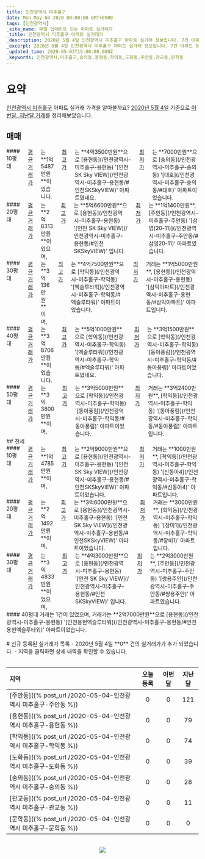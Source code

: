 ```yaml
---
title: 인천광역시 미추홀구
date: Mon May 04 2020 00:00:00 GMT+0900
tags: [인천광역시]
_site_name: 매일 업데이트 되는 아파트 실거래가
_title: 인천광역시 미추홀구 아파트 실거래가
_description: 2020년 5월 4일 인천광역시 미추홀구 아파트 실거래 정보입니다. 7건 아파트 정보가 있습니다.
_excerpt: 2020년 5월 4일 인천광역시 미추홀구 아파트 실거래 정보입니다. 7건 아파트 정보가 있습니다.
_updated_time: 2020-05-03T15:00:00.000Z
_keywords: 인천광역시,미추홀구,숭의동,용현동,학익동,도화동,주안동,관교동,문학동
---
```



# 요약
<ins>인천광역시 미추홀구</ins> 아파트 실거래 가격을 알아볼까요? <ins>2020년 5월 4일</ins> 기준으로 <ins>이번달, 지난달 거래</ins>를 정리해보았습니다.

## 매매
<div class="container">
<div class="six columns" markdown="1">
#### 10평대
<ins>평균 거래가</ins>는 **1억5487만원**이었습니다. <ins>최고가</ins>는 **4억3500만원**으로 [용현동](/인천광역시-미추홀구-용현동) '[인천 SK Sky VIEW](/인천광역시-미추홀구-용현동/#인천SKSkyVIEW)' 아파트였네요. <ins>최저가</ins>는 **7000만원**으로 [숭의동](/인천광역시-미추홀구-숭의동) '[대호](/인천광역시-미추홀구-숭의동/#대호)' 아파트이었습니다.
</div>
<div class="six columns" markdown="1">
#### 20평대
<ins>평균 거래가</ins>는 **2억8313만원**이었으며, <ins>최고가</ins>는 **5억6600만원**으로 [용현동](/인천광역시-미추홀구-용현동) '[인천 SK Sky VIEW](/인천광역시-미추홀구-용현동/#인천SKSkyVIEW)' 입니다. <ins>최저가</ins>는 **1억1400만원**, [주안동](/인천광역시-미추홀구-주안동) '[삼영(20-11)](/인천광역시-미추홀구-주안동/#삼영20-11)' 아파트였습니다.
</div>
</div>
<div class="container">
<div class="six columns" markdown="1">
#### 30평대
<ins>평균 거래가</ins>는 **3억136만원**이며, <ins>최고가</ins>는 **4억7500만원**으로 [학익동](/인천광역시-미추홀구-학익동) '[엑슬루타워](/인천광역시-미추홀구-학익동/#엑슬루타워)' 아파트이었습니다. <ins>최저가</ins> 거래는 **1억5000만원**, [용현동](/인천광역시-미추홀구-용현동) '[삼익아파트](/인천광역시-미추홀구-용현동/#삼익아파트)' 아파트입니다.
</div>
<div class="six columns" markdown="1">
#### 40평대
<ins>평균 거래가</ins>는 **3억8706만원**이었습니다. <ins>최고가</ins>는 **5억1000만원**으로 [학익동](/인천광역시-미추홀구-학익동) '[엑슬루타워](/인천광역시-미추홀구-학익동/#엑슬루타워)' 아파트였네요. <ins>최저가</ins>는 **3억1500만원**으로 [학익동](/인천광역시-미추홀구-학익동) '[동아풍림](/인천광역시-미추홀구-학익동/#동아풍림)' 아파트이었습니다.
</div>
</div>
<div class="container">
<div class="twelve columns" markdown="1">
#### 50평대
<ins>평균 거래가</ins>는 **3억3800만원**이며, <ins>최고가</ins>는 **3억5000만원**으로 [학익동](/인천광역시-미추홀구-학익동) '[동아풍림](/인천광역시-미추홀구-학익동/#동아풍림)' 아파트이었습니다. <ins>최저가</ins> 거래는 **3억2400만원**, [학익동](/인천광역시-미추홀구-학익동) '[동아풍림](/인천광역시-미추홀구-학익동/#동아풍림)' 아파트입니다.
</div>
</div>
## 전세
<div class="container">
<div class="six columns" markdown="1">
#### 10평대
<ins>평균 거래가</ins>는 **1억4785만원**이며, <ins>최고가</ins>는 **2억9000만원**으로 [용현동](/인천광역시-미추홀구-용현동) '[인천 SK Sky VIEW](/인천광역시-미추홀구-용현동/#인천SKSkyVIEW)' 아파트이었습니다. <ins>최저가</ins> 거래는 **1000만원**, [학익동](/인천광역시-미추홀구-학익동) '[신동아4](/인천광역시-미추홀구-학익동/#신동아4)' 아파트입니다.
</div>
<div class="six columns" markdown="1">
#### 20평대
<ins>평균 거래가</ins>는 **2억1492만원**이며, <ins>최고가</ins>는 **3억6000만원**으로 [용현동](/인천광역시-미추홀구-용현동) '[인천 SK Sky VIEW](/인천광역시-미추홀구-용현동/#인천SKSkyVIEW)' 아파트이었습니다. <ins>최저가</ins> 거래는 **3000만원**, [학익동](/인천광역시-미추홀구-학익동) '[장미1](/인천광역시-미추홀구-학익동/#장미1)' 아파트입니다.
</div>
</div>
<div class="container">
<div class="six columns" markdown="1">
#### 30평대
<ins>평균 거래가</ins>는 **3억4833만원**이었으며, <ins>최고가</ins>는 **4억3000만원**으로 [용현동](/인천광역시-미추홀구-용현동) '[인천 SK Sky VIEW](/인천광역시-미추홀구-용현동/#인천SKSkyVIEW)' 입니다. <ins>최저가</ins>는 **2억3000만원**, [주안동](/인천광역시-미추홀구-주안동) '[쌍용주안](/인천광역시-미추홀구-주안동/#쌍용주안)' 아파트였습니다.
</div>
<div class="six columns" markdown="1">
#### 40평대
거래는 1건이 있었으며, 거래가는 **2억7000만원**으로 [용현동](/인천광역시-미추홀구-용현동) '[인천용현엑슬루타워](/인천광역시-미추홀구-용현동/#인천용현엑슬루타워)' 아파트이었습니다.
</div>
</div>


<br>
# 신규 등록된 실거래가 목록
- 2020년 5월 4일 **0** 건의 실거래가가 추가 되었습니다.
- 지역을 클릭하면 상세 내역을 확인할 수 있습니다.
<br><br>

| 지역 | 오늘 등록 | 이번달 | 지난달 |
|:---|:---:|:---:|:---:|
| [주안동]({% post_url /2020-05-04-인천광역시 미추홀구-주안동 %}) | 0 | 0 | 121|
| [용현동]({% post_url /2020-05-04-인천광역시 미추홀구-용현동 %}) | 0 | 0 | 79|
| [학익동]({% post_url /2020-05-04-인천광역시 미추홀구-학익동 %}) | 0 | 0 | 74|
| [도화동]({% post_url /2020-05-04-인천광역시 미추홀구-도화동 %}) | 0 | 0 | 39|
| [숭의동]({% post_url /2020-05-04-인천광역시 미추홀구-숭의동 %}) | 0 | 0 | 28|
| [관교동]({% post_url /2020-05-04-인천광역시 미추홀구-관교동 %}) | 0 | 0 | 11|
| [문학동]({% post_url /2020-05-04-인천광역시 미추홀구-문학동 %}) | 0 | 0 | 0|

<p align="center"><br><img src="https://via.placeholder.com/700x120"><br></p>
